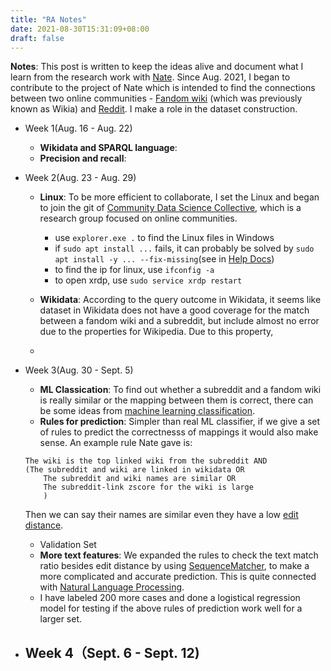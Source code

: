 ```yaml
---
title: "RA Notes"
date: 2021-08-30T15:31:09+08:00
draft: false
---
```


**Notes**: This post is written to keep the ideas alive and document what I learn from the research work with [Nate](https://teblunthuis.cc). Since Aug. 2021, I began to contribute to the project of Nate which is intended to find the connections between two online communities - [Fandom wiki](https://www.fandom.com/explore) (which was previously known as Wikia) and [Reddit](www.reddit.com). I make a role in the dataset construction.

- Week 1(Aug. 16 - Aug. 22)
	- **Wikidata and SPARQL language**: 
	- **Precision and recall**: 
- Week 2(Aug. 23 - Aug. 29)
	- **Linux**: To be more efficient to collaborate, I set the Linux and began to join the git of [Community Data Science Collective](https://wiki.communitydata.science/Main_Page), which is a research group focused on online communities. 
		- use `explorer.exe .` to find the Linux files in Windows
		- if `sudo apt install ...` fails, it can probably be solved by `sudo apt install -y ... --fix-missing`(see in [Help Docs](https://help.aliyun.com/knowledge_detail/41205.html?spm=a2c6h.13066369.0.0.21837b3ejhCgyA)) 
		- to find the ip for linux, use `ifconfig -a`
		- to open xrdp, use `sudo service xrdp restart`
	- **Wikidata**: According to the query outcome in Wikidata, it seems like dataset in Wikidata does not have a good coverage for the match between a fandom wiki and a subreddit, but include almost no error due to the properties for Wikipedia. Due to this property, 

		
	- 
- Week 3(Aug. 30 - Sept. 5)
	- **ML Classication**: To find out whether a subreddit and a fandom wiki is really similar or the mapping between them is correct, there can be some ideas from [machine learning classification](https://machinelearningmastery.com/types-of-classification-in-machine-learning/). 
	- **Rules for prediction**: Simpler than real ML classifier, if we give a set of rules to predict the correctnesss of mappings it would also make sense. An example rule Nate gave is:
	````
	The wiki is the top linked wiki from the subreddit AND
	(The subreddit and wiki are linked in wikidata OR
		The subreddit and wiki names are similar OR
		The subreddit-link zscore for the wiki is large
		)
	
	````
	Then we can say their names are similar even they have a low [edit distance](https://en.wikipedia.org/wiki/Edit_distance).
	- Validation Set
	- **More text features**: We expanded the rules to check the text match ratio besides edit distance by using [SequenceMatcher](https://towardsdatascience.com/sequencematcher-in-python-6b1e6f3915fc), to make a more complicated and accurate prediction. This is quite connected with [Natural Language Processing](https://en.wikipedia.org/wiki/Natural_language_processing).
	- I have labeled 200 more cases and done a logistical regression model for testing if the above rules of prediction work well for a larger set.
	

- Week 4（Sept. 6 - Sept. 12)
 	- 

